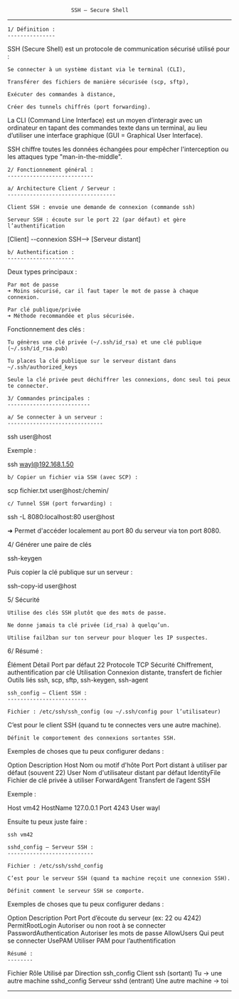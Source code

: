 						SSH – Secure Shell
******************************************************************************************************

	1/ Définition :
	---------------

SSH (Secure Shell) est un protocole de communication sécurisé utilisé pour :

    Se connecter à un système distant via le terminal (CLI),

    Transférer des fichiers de manière sécurisée (scp, sftp),

    Exécuter des commandes à distance,

    Créer des tunnels chiffrés (port forwarding).

La CLI (Command Line Interface) est un moyen d’interagir avec un ordinateur en tapant des commandes texte dans un terminal,
au lieu d’utiliser une interface graphique (GUI = Graphical User Interface).

SSH chiffre toutes les données échangées pour empêcher l'interception ou les attaques type "man-in-the-middle".

	2/ Fonctionnement général :
	---------------------------

	a/ Architecture Client / Serveur :
	----------------------------------

    Client SSH : envoie une demande de connexion (commande ssh)

    Serveur SSH : écoute sur le port 22 (par défaut) et gère l’authentification

[Client] --connexion SSH--> [Serveur distant]

	b/ Authentification :
	---------------------

Deux types principaux :

    Par mot de passe
    ➜ Moins sécurisé, car il faut taper le mot de passe à chaque connexion.

    Par clé publique/privée
    ➜ Méthode recommandée et plus sécurisée.

Fonctionnement des clés :

    Tu génères une clé privée (~/.ssh/id_rsa) et une clé publique (~/.ssh/id_rsa.pub)

    Tu places la clé publique sur le serveur distant dans ~/.ssh/authorized_keys

    Seule la clé privée peut déchiffrer les connexions, donc seul toi peux te connecter.

	3/ Commandes principales :
	--------------------------

	a/ Se connecter à un serveur :
	------------------------------

ssh user@host

Exemple :

ssh wayl@192.168.1.50

	b/ Copier un fichier via SSH (avec SCP) :

scp fichier.txt user@host:/chemin/

	c/ Tunnel SSH (port forwarding) :

ssh -L 8080:localhost:80 user@host

➜ Permet d'accéder localement au port 80 du serveur via ton port 8080.

4/ Générer une paire de clés

ssh-keygen

Puis copier la clé publique sur un serveur :

ssh-copy-id user@host

5/ Sécurité

    Utilise des clés SSH plutôt que des mots de passe.

    Ne donne jamais ta clé privée (id_rsa) à quelqu’un.

    Utilise fail2ban sur ton serveur pour bloquer les IP suspectes.

6/ Résumé :

Élément	Détail
Port par défaut	22
Protocole	TCP
Sécurité	Chiffrement, authentification par clé
Utilisation	Connexion distante, transfert de fichier
Outils liés	ssh, scp, sftp, ssh-keygen, ssh-agent


	ssh_config – Client SSH :
	-------------------------

    Fichier : /etc/ssh/ssh_config (ou ~/.ssh/config pour l’utilisateur)

   C’est pour le client SSH (quand tu te connectes vers une autre machine).

    Définit le comportement des connexions sortantes SSH.

Exemples de choses que tu peux configurer dedans :

Option	Description
Host	Nom ou motif d'hôte
Port	Port distant à utiliser par défaut (souvent 22)
User	Nom d'utilisateur distant par défaut
IdentityFile	Fichier de clé privée à utiliser
ForwardAgent	Transfert de l’agent SSH

Exemple :

Host vm42
    HostName 127.0.0.1
    Port 4243
    User wayl

Ensuite tu peux juste faire :

	ssh vm42

	sshd_config – Serveur SSH :
	---------------------------

    Fichier : /etc/ssh/sshd_config

    C’est pour le serveur SSH (quand ta machine reçoit une connexion SSH).

    Définit comment le serveur SSH se comporte.

Exemples de choses que tu peux configurer dedans :

Option	Description
Port	Port d’écoute du serveur (ex: 22 ou 4242)
PermitRootLogin	Autoriser ou non root à se connecter
PasswordAuthentication	Autoriser les mots de passe
AllowUsers	Qui peut se connecter
UsePAM	Utiliser PAM pour l’authentification

	Résumé :
	--------

Fichier	Rôle	Utilisé par	Direction
ssh_config	Client	ssh (sortant)	Tu → une autre machine
sshd_config	Serveur	sshd (entrant)	Une autre machine → toi

**********************************************************************************************************************
